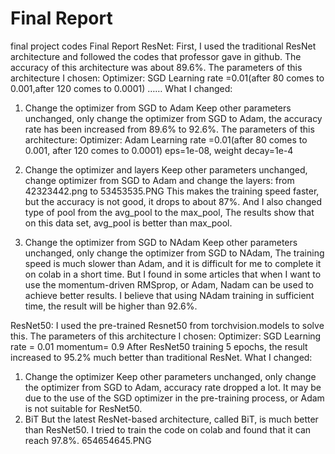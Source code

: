 # Final Report
final project codes
Final Report
ResNet:
	First, I used the traditional ResNet architecture and followed  the codes that professor gave in github. The accuracy of this architecture was about 89.6%.
	The parameters of this architecture I chosen:
Optimizer: SGD
Learning rate =0.01(after 80 comes to 0.001,after 120 comes to 0.0001)
……
What I changed:
1. Change the optimizer from SGD to Adam
Keep other parameters unchanged, only change the optimizer from SGD to Adam, the accuracy rate has been increased from 89.6% to 92.6%. 
   The parameters of this architecture:
Optimizer: Adam
Learning rate =0.01(after 80 comes to 0.001, after 120 comes to 0.0001)
eps=1e-08,
     weight decay=1e-4

2. Change the optimizer and layers
Keep other parameters unchanged, change optimizer from SGD to Adam and change the layers:
from  
42323442.png
to
53453535.PNG
This makes the training speed faster, but the accuracy is not good, it drops to about 87%.
And I also changed type of pool from the avg_pool to the max_pool, The results show that on this data set, avg_pool is better than max_pool. 
3.  Change the optimizer from SGD to NAdam 
Keep other parameters unchanged, only change the optimizer from SGD to NAdam, The training speed is much slower than Adam, and it is difficult for me to complete it on colab in a short time. 
But I found in some articles that when I want to use the momentum-driven RMSprop, or Adam, Nadam can be used to achieve better results.
I believe that using NAdam training in sufficient time, the result will be higher than 92.6%.

ResNet50:
	I used the pre-trained Resnet50 from torchvision.models to solve this.
The parameters of this architecture I chosen:
Optimizer: SGD
Learning rate = 0.01
momentum= 0.9
	After ResNet50 training 5 epochs, the result increased to 95.2% much better than traditional ResNet. 
What I changed:
1. Change the optimizer 
Keep other parameters unchanged, only change the optimizer from SGD to Adam, accuracy rate dropped a lot.
It may be due to the use of the SGD optimizer in the pre-training process, or Adam is not suitable for ResNet50.
2. BiT 
But the latest ResNet-based architecture, called BiT, is much better than ResNet50. I tried to train the code on colab and found that it can reach 97.8%.
 654654645.PNG

